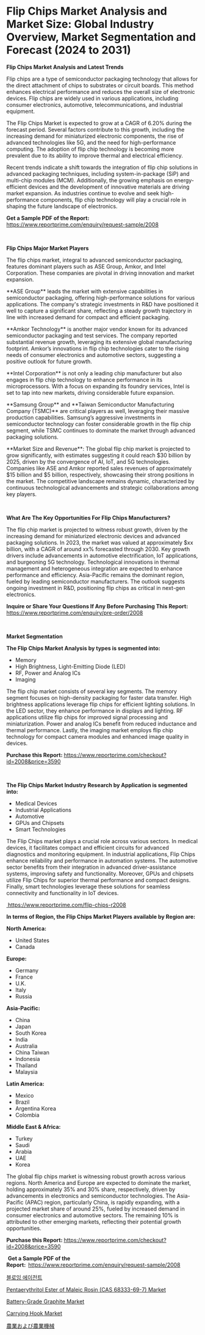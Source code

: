 <p><h1>Flip Chips Market Analysis and Market Size: Global Industry Overview, Market Segmentation and Forecast (2024 to 2031)</h1></p><p><strong>Flip Chips Market Analysis and Latest Trends</strong></p>
<p><p>Flip chips are a type of semiconductor packaging technology that allows for the direct attachment of chips to substrates or circuit boards. This method enhances electrical performance and reduces the overall size of electronic devices. Flip chips are widely used in various applications, including consumer electronics, automotive, telecommunications, and industrial equipment.</p><p>The Flip Chips Market is expected to grow at a CAGR of 6.20% during the forecast period. Several factors contribute to this growth, including the increasing demand for miniaturized electronic components, the rise of advanced technologies like 5G, and the need for high-performance computing. The adoption of flip chip technology is becoming more prevalent due to its ability to improve thermal and electrical efficiency.</p><p>Recent trends indicate a shift towards the integration of flip chip solutions in advanced packaging techniques, including system-in-package (SiP) and multi-chip modules (MCM). Additionally, the growing emphasis on energy-efficient devices and the development of innovative materials are driving market expansion. As industries continue to evolve and seek high-performance components, flip chip technology will play a crucial role in shaping the future landscape of electronics.</p></p>
<p><strong>Get a Sample PDF of the Report:&nbsp;</strong> <a href="https://www.reportprime.com/enquiry/request-sample/2008">https://www.reportprime.com/enquiry/request-sample/2008</a></p>
<p>&nbsp;</p>
<p><strong>Flip Chips Major Market Players</strong></p>
<p><p>The flip chips market, integral to advanced semiconductor packaging, features dominant players such as ASE Group, Amkor, and Intel Corporation. These companies are pivotal in driving innovation and market expansion.</p><p>**ASE Group** leads the market with extensive capabilities in semiconductor packaging, offering high-performance solutions for various applications. The company's strategic investments in R&D have positioned it well to capture a significant share, reflecting a steady growth trajectory in line with increased demand for compact and efficient packaging.</p><p>**Amkor Technology** is another major vendor known for its advanced semiconductor packaging and test services. The company reported substantial revenue growth, leveraging its extensive global manufacturing footprint. Amkor’s innovations in flip chip technologies cater to the rising needs of consumer electronics and automotive sectors, suggesting a positive outlook for future growth.</p><p>**Intel Corporation** is not only a leading chip manufacturer but also engages in flip chip technology to enhance performance in its microprocessors. With a focus on expanding its foundry services, Intel is set to tap into new markets, driving considerable future expansion.</p><p>**Samsung Group** and **Taiwan Semiconductor Manufacturing Company (TSMC)** are critical players as well, leveraging their massive production capabilities. Samsung’s aggressive investments in semiconductor technology can foster considerable growth in the flip chip segment, while TSMC continues to dominate the market through advanced packaging solutions.</p><p>**Market Size and Revenue**: The global flip chip market is projected to grow significantly, with estimates suggesting it could reach $30 billion by 2025, driven by the convergence of AI, IoT, and 5G technologies. Companies like ASE and Amkor reported sales revenues of approximately $15 billion and $5 billion, respectively, showcasing their strong positions in the market. The competitive landscape remains dynamic, characterized by continuous technological advancements and strategic collaborations among key players.</p></p>
<p>&nbsp;</p>
<p><strong>What Are The Key Opportunities For Flip Chips Manufacturers?</strong></p>
<p><p>The flip chip market is projected to witness robust growth, driven by the increasing demand for miniaturized electronic devices and advanced packaging solutions. In 2023, the market was valued at approximately $xx billion, with a CAGR of around xx% forecasted through 2030. Key growth drivers include advancements in automotive electrification, IoT applications, and burgeoning 5G technology. Technological innovations in thermal management and heterogeneous integration are expected to enhance performance and efficiency. Asia-Pacific remains the dominant region, fueled by leading semiconductor manufacturers. The outlook suggests ongoing investment in R&D, positioning flip chips as critical in next-gen electronics.</p></p>
<p><strong>Inquire or Share Your Questions If Any Before Purchasing This Report:</strong> <a href="https://www.reportprime.com/enquiry/pre-order/2008">https://www.reportprime.com/enquiry/pre-order/2008</a></p>
<p>&nbsp;</p>
<p><strong>Market Segmentation</strong></p>
<p><strong>The Flip Chips Market Analysis by types is segmented into:</strong></p>
<p><ul><li>Memory</li><li>High Brightness, Light-Emitting Diode (LED)</li><li>RF, Power and Analog ICs</li><li>Imaging</li></ul></p>
<p><p>The flip chip market consists of several key segments. The memory segment focuses on high-density packaging for faster data transfer. High brightness applications leverage flip chips for efficient lighting solutions. In the LED sector, they enhance performance in displays and lighting. RF applications utilize flip chips for improved signal processing and miniaturization. Power and analog ICs benefit from reduced inductance and thermal performance. Lastly, the imaging market employs flip chip technology for compact camera modules and enhanced image quality in devices.</p></p>
<p><strong>Purchase this Report:&nbsp;</strong><a href="https://www.reportprime.com/checkout?id=2008&price=3590">https://www.reportprime.com/checkout?id=2008&price=3590</a></p>
<p>&nbsp;</p>
<p><strong>The Flip Chips Market Industry Research by Application is segmented into:</strong></p>
<p><ul><li>Medical Devices</li><li>Industrial Applications</li><li>Automotive</li><li>GPUs and Chipsets</li><li>Smart Technologies</li></ul></p>
<p><p>The Flip Chips market plays a crucial role across various sectors. In medical devices, it facilitates compact and efficient circuits for advanced diagnostics and monitoring equipment. In industrial applications, Flip Chips enhance reliability and performance in automation systems. The automotive sector benefits from their integration in advanced driver-assistance systems, improving safety and functionality. Moreover, GPUs and chipsets utilize Flip Chips for superior thermal performance and compact designs. Finally, smart technologies leverage these solutions for seamless connectivity and functionality in IoT devices.</p></p>
<p><a href="https://www.reportprime.com/flip-chips-r2008">&nbsp;https://www.reportprime.com/flip-chips-r2008</a></p>
<p><strong>In terms of Region, the Flip Chips Market Players available by Region are:</strong></p>
<p>
    <p> <strong> North America: </strong>
        <ul>
            <li>United States</li>
            <li>Canada</li>
        </ul>
        </p> 
    <p> <strong> Europe: </strong>
        <ul>
            <li>Germany</li>
            <li>France</li>
            <li>U.K.</li>
            <li>Italy</li>
            <li>Russia</li>
        </ul>
        </p> 
    <p> <strong> Asia-Pacific: </strong>
        <ul>
            <li>China</li>
            <li>Japan</li>
            <li>South Korea</li>
            <li>India</li>
            <li>Australia</li>
            <li>China Taiwan</li>
            <li>Indonesia</li>
            <li>Thailand</li>
            <li>Malaysia</li>
        </ul>
        </p> 
    <p> <strong> Latin America: </strong>
        <ul>
            <li>Mexico</li>
            <li>Brazil</li>
            <li>Argentina Korea</li>
            <li>Colombia</li>
        </ul>
        </p> 
    <p> <strong> Middle East & Africa: </strong>
        <ul>
            <li>Turkey</li>
            <li>Saudi</li>
            <li>Arabia</li>
            <li>UAE</li>
            <li>Korea</li>
        </ul>
    </p>
    </p>
<p><p>The global flip chips market is witnessing robust growth across various regions. North America and Europe are expected to dominate the market, holding approximately 35% and 30% share, respectively, driven by advancements in electronics and semiconductor technologies. The Asia-Pacific (APAC) region, particularly China, is rapidly expanding, with a projected market share of around 25%, fueled by increased demand in consumer electronics and automotive sectors. The remaining 10% is attributed to other emerging markets, reflecting their potential growth opportunities.</p></p>
<p><strong>Purchase this Report: </strong><a href="https://www.reportprime.com/checkout?id=2008&price=3590">https://www.reportprime.com/checkout?id=2008&price=3590</a></p>
<p>&nbsp;<strong>Get a Sample PDF of the Report:&nbsp;&nbsp;</strong><a href="https://www.reportprime.com/enquiry/request-sample/2008">https://www.reportprime.com/enquiry/request-sample/2008</a></p>
<p><strong></strong></p>
<p><p><a href="https://medium.com/@ayesakhan333/%EA%B8%80%EB%A1%9C%EB%B2%8C-%EB%B0%9C%ED%8F%AC%EC%A0%9C-%EC%8B%9C%EC%9E%A5-%EC%A0%90%EC%9C%A0%EC%9C%A8%EA%B3%BC-%EC%84%B1%EC%9E%A5-%EA%B8%B0%ED%9A%8C-%EA%B7%B8%EB%A6%AC%EA%B3%A0-2024%EB%85%84%EB%B6%80%ED%84%B0-2031%EB%85%84%EA%B9%8C%EC%A7%80-4-5-%EC%9D%98-%EC%97%B0%ED%8F%89%EA%B7%A0-%EC%84%B1%EC%9E%A5%EB%A5%A0-cagr-%EB%A1%9C-%EC%84%B1%EC%9E%A5%ED%95%98%EB%8A%94-%EC%8B%9C%EC%9E%A5-%EA%B7%9C%EB%AA%A8-f566d7af60db">블로잉 에이전트</a></p><p><a href="https://medium.com/@christopher.walker6564/insights-into-the-pentaerythritol-ester-of-maleic-rosin-cas-68333-69-7-market-market-players-c6231ff9ff86">Pentaerythritol Ester of Maleic Rosin (CAS 68333-69-7) Market</a></p><p><a href="https://medium.com/@eloisadavis25/global-battery-grade-graphite-market-size-is-expected-to-reach-at-a-cagr-of-6-7-d681e341c21f">Battery-Grade Graphite Market</a></p><p><a href="https://issuu.com/reportprime-2/docs/carrying-hook-market-size-2030.pptx_c414d97f2a2cf8">Carrying Hook Market</a></p><p><a href="https://medium.com/@coleensxrkkn/%E3%82%B0%E3%83%AD%E3%83%BC%E3%83%90%E3%83%AB%E8%BE%B2%E6%A5%AD%E3%81%A8%E8%BE%B2%E6%A9%9F%E5%B8%82%E5%A0%B4%E3%81%AE%E6%96%B0%E3%81%9F%E3%81%AA%E6%A9%9F%E4%BC%9A%E3%81%A8%E8%AA%B2%E9%A1%8C-2024%E5%B9%B4-2031%E5%B9%B4-d629bb62cf90">農業および農業機械</a></p></p>
